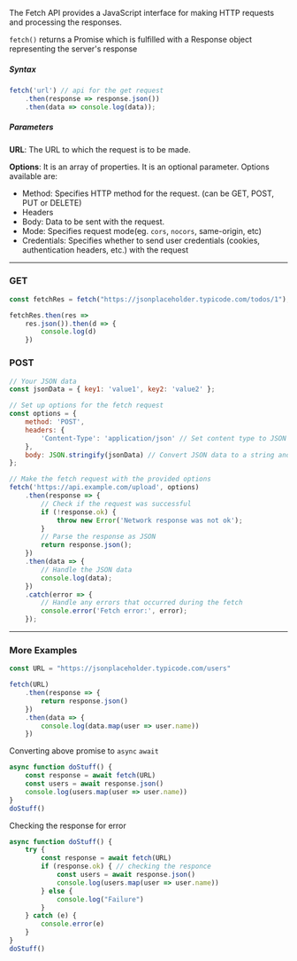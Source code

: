 The Fetch API provides a JavaScript interface for making HTTP requests and processing the responses.

`fetch()` returns a Promise which is fulfilled with a Response object representing the server's response
##### Syntax

```js
fetch('url') // api for the get request
    .then(response => response.json())
    .then(data => console.log(data));
```
##### Parameters

**URL**: The URL to which the request is to be made.

**Options**: It is an array of properties. It is an optional parameter. Options available are:
- Method: Specifies HTTP method for the request. (can be GET, POST, PUT or DELETE)
- Headers
- Body: Data to be sent with the request.
- Mode: Specifies request mode(eg. `cors`, `nocors`, same-origin, etc)
- Credentials: Specifies whether to send user credentials (cookies, authentication headers, etc.) with the request

---
### GET

```js
const fetchRes = fetch("https://jsonplaceholder.typicode.com/todos/1");

fetchRes.then(res =>
    res.json()).then(d => {
        console.log(d)
    })
```
### POST

```js
// Your JSON data
const jsonData = { key1: 'value1', key2: 'value2' };

// Set up options for the fetch request
const options = {
    method: 'POST',
    headers: {
        'Content-Type': 'application/json' // Set content type to JSON
    },
    body: JSON.stringify(jsonData) // Convert JSON data to a string and set it as the request body
};

// Make the fetch request with the provided options
fetch('https://api.example.com/upload', options)
    .then(response => {
        // Check if the request was successful
        if (!response.ok) {
            throw new Error('Network response was not ok');
        }
        // Parse the response as JSON
        return response.json();
    })
    .then(data => {
        // Handle the JSON data
        console.log(data);
    })
    .catch(error => {
        // Handle any errors that occurred during the fetch
        console.error('Fetch error:', error);
    });
```

---
### More Examples

```js
const URL = "https://jsonplaceholder.typicode.com/users"

fetch(URL)
    .then(response => {
        return response.json()
    })
    .then(data => {
        console.log(data.map(user => user.name))
    })
```

Converting above promise to `async` `await`

```js
async function doStuff() {
    const response = await fetch(URL)
    const users = await response.json()
    console.log(users.map(user => user.name))
}
doStuff()
```

Checking the response for error

```js
async function doStuff() {
    try {
        const response = await fetch(URL)
        if (response.ok) { // checking the responce
            const users = await response.json()
            console.log(users.map(user => user.name))
        } else {
            console.log("Failure")
        }
    } catch (e) {
        console.error(e)
    }
}
doStuff()
```